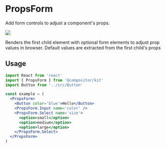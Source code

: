 # PropsForm

Add form controls to adjust a component's props.

![](images/props-form.png)

Renders the first child element with optional form elements to adjust prop values in browser.
Default values are extracted from the first child's props

## Usage

```jsx
import React from 'react'
import { PropsForm } from '@compositor/kit'
import Button from '../src/Button'

const example = (
  <PropsForm>
    <Button color='blue'>Hello</Button>
    <PropsForm.Input name='color' />
    <PropsForm.Select name='size'>
      <option>small</option>
      <option>medium</option>
      <option>large</option>
    </PropsForm.Select>
  </PropsForm>
)
```
